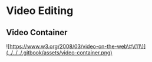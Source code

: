 # Video Editing

## Video Container

![https://www.w3.org/2008/03/video-on-the-web\#\(11\)](../../../.gitbook/assets/video-container.png)

